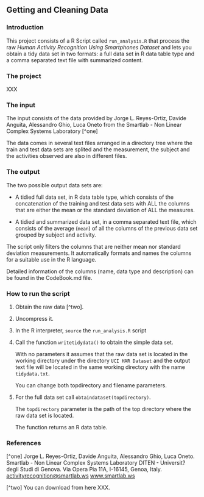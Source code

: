 ## Getting and Cleaning Data

### Introduction

This project consists of a R Script called `run_analysis.R` that
process the raw _Human Activity Recognition Using Smartphones Dataset_
and lets you obtain a tidy data set in two formats: a full data set
in R data table type and a comma separated text file with summarized
content.

### The project

XXX

### The input

The input consists of the data provided by Jorge L. Reyes-Ortiz, Davide Anguita, Alessandro Ghio, Luca Oneto from the Smartlab - Non Linear Complex
Systems Laboratory [^one]

The data comes in several text files arranged in a directory tree
where the train and test data sets are splited and the measurement,
the subject and the activities observed are also in different files.

### The output

The two possible output data sets are:

* A tidied full data set, in R data table type, which consists of
the concatenation of the training and test data sets with ALL the
columns that are either the mean or the standard deviation of ALL
the measures.

* A tidied and summarized data set, in a comma separated text
file, which consists of the average (`mean`) of all the columns
of the previous data set grouped by subject and activity.

The script only filters the columns that are neither mean nor
standard deviation measurements. It automatically formats and
names the columns for a suitable use in the R language.

Detailed information of the columns (name, data
type and description) can be found in the CodeBook.md
file.

### How to run the script

1. Obtain the raw data [^two].

2. Uncompress it.

3. In the R interpreter, `source` the `run_analysis.R` script

4. Call the function `writetidydata()` to obtain the simple data set.

    With no parameters it assumes that the raw data set is
    located in the working directory under the directory
    `UCI HAR Dataset` and the output text file will be located
    in the same working directory with the name `tidydata.txt`.
    
    You can change both topdirectory and filename parameters.
    
5. For the full data set call `obtaindataset(topdirectory)`.

    The `topdirectory` parameter is the path of the top directory
    where the raw data set is located.

    The function returns an R data table.


### References

[^one] Jorge L. Reyes-Ortiz, Davide Anguita, Alessandro Ghio, Luca Oneto.
Smartlab - Non Linear Complex Systems Laboratory
DITEN - Universit? degli Studi di Genova.
Via Opera Pia 11A, I-16145, Genoa, Italy.
activityrecognition@smartlab.ws
www.smartlab.ws

[^two] You can download from here XXX.



